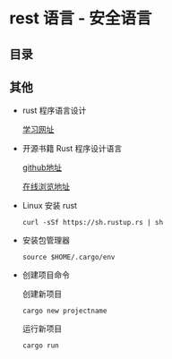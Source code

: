 # rest 语言 - 安全语言

## 目录

## 其他

- rust 程序语言设计

  [学习网址](https://kaisery.gitbooks.io/trpl-zh-cn/content/)

- 开源书籍 Rust 程序设计语言

  [github地址](https://github.com/KaiserY/trpl-zh-cn)

  [在线浏览地址](https://kaisery.github.io/trpl-zh-cn/)

- Linux 安装 rust

  `curl -sSf https://sh.rustup.rs | sh`

- 安装包管理器

  `source $HOME/.cargo/env`

- 创建项目命令

  创建新项目

  `cargo new projectname`

  运行新项目

  `cargo run`
